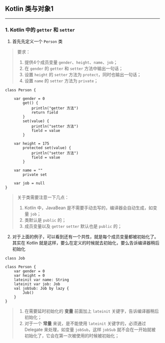 ## Kotlin 类与对象1

---

### 1. Kotlin 中的 `getter` 和 `setter`

1. 首先先定义一个 `Person` 类
> 要求：
> 1. 提供4个成员变量 `gender`、`height`、`name`、`job`；
> 2. 在 `gender` 的 `getter` 和 `setter` 方法中输出一句话；
> 3. 设置 `height` 的 `setter` 方法为 `protect`，同时也输出一句话；
> 4. 设置 `name` 的 `setter` 方法为 `private`；

```
class Person {

    var gender = 0
        get() {
            println("getter 方法")
            return field
        }
        set(value) {
            println("setter 方法")
            field = value
        }

    var height = 175
        protected set(value) {
            println("setter 方法")
            field = value
        }

    var name = ""
        private set

    var job = null
}
```
> 关于类需要注意一下几点：
> 1. Kotlin 中，JavaBean 是不需要手动去写的，编译器会自动生成，如变量 `job`；
> 2. 类默认是 `public` 的；
> 3. 成员变量以及 `getter` `setter` 默认也是 `public` 的；

2. 对于上面的例子，可以看到还有一个共性，就是每个成员变量都被初始化了。其实在 Kotlin 就是这样，要么在定义的时候就去初始化，要么告诉编译器稍后初始化

```
class Job

class Person {
    var gender = 0
    var height = 0
    lateinit var name: String
    lateinit var job: Job
    val jobSub: Job by lazy {
        Job()
    }
}
```

> 1. 在需要延时初始化的 **变量** 前面加上 `lateinit` 关键字，告诉编译器稍后初始化；
> 2. 对于一个 **常量** 来说，是不能使用 `lateinit` 关键字的，必须通过 Delegate 来处理，如变量 `jobSub`，这样 `jobSub` 就不会在一开始就被初始化了，它会在第一次被使用的时候被初始化；

